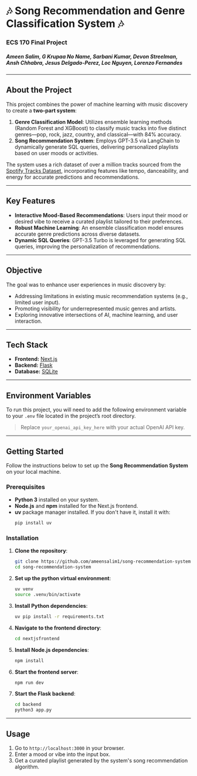 # 🎶 Song Recommendation and Genre Classification System 🎶  

### ECS 170 Final Project  

##### Ameen Salim, G Krupaa No Name, Sarbani Kumar, Devon Streelman, Ansh Chhabra, Jesus Delgado-Perez, Loc Nguyen, Lorenzo Fernandes  

---

## About the Project  

This project combines the power of machine learning with music discovery to create a **two-part system**:  

1. **Genre Classification Model**: Utilizes ensemble learning methods (Random Forest and XGBoost) to classify music tracks into five distinct genres—pop, rock, jazz, country, and classical—with 84% accuracy.  
2. **Song Recommendation System**: Employs GPT-3.5 via LangChain to dynamically generate SQL queries, delivering personalized playlists based on user moods or activities.  

The system uses a rich dataset of over a million tracks sourced from the [Spotify Tracks Dataset](https://www.kaggle.com/datasets/maharshipandya/-spotify-tracks-dataset?resource=download), incorporating features like tempo, danceability, and energy for accurate predictions and recommendations.

---

## Key Features  

- **Interactive Mood-Based Recommendations**: Users input their mood or desired vibe to receive a curated playlist tailored to their preferences.  
- **Robust Machine Learning**: An ensemble classification model ensures accurate genre predictions across diverse datasets.  
- **Dynamic SQL Queries**: GPT-3.5 Turbo is leveraged for generating SQL queries, improving the personalization of recommendations.  

---

## Objective  

The goal was to enhance user experiences in music discovery by:  
- Addressing limitations in existing music recommendation systems (e.g., limited user input).  
- Promoting visibility for underrepresented music genres and artists.  
- Exploring innovative intersections of AI, machine learning, and user interaction.  

---

## Tech Stack  

- **Frontend:** [Next.js](https://nextjs.org/)  
- **Backend:** [Flask](https://flask.palletsprojects.com/)  
- **Database:** [SQLite](https://www.sqlite.org/index.html)  

---

## Environment Variables  

To run this project, you will need to add the following environment variable to your `.env` file located in the project’s root directory.

> Replace `your_openai_api_key_here` with your actual OpenAI API key.  

---

## Getting Started  

Follow the instructions below to set up the **Song Recommendation System** on your local machine.

### Prerequisites  
- **Python 3** installed on your system.  
- **Node.js** and **npm** installed for the Next.js frontend.  
- **uv** package manager installed. If you don't have it, install it with:  
  ```bash
  pip install uv
  ```  

### Installation  
1. **Clone the repository**:  
   ```bash
   git clone https://github.com/ameensalim1/song-recommendation-system.git
   cd song-recommendation-system
   ```  

2. **Set up the python virtual environment**:  
   ```bash
   uv venv
   source .venv/bin/activate
   ```  

3. **Install Python dependencies**:  
   ```bash
   uv pip install -r requirements.txt
   ```  

4. **Navigate to the frontend directory**:  
   ```bash
   cd nextjsfrontend
   ```  

5. **Install Node.js dependencies**:  
   ```bash
   npm install
   ```  

6. **Start the frontend server**:  
   ```bash
   npm run dev
   ```  

7. **Start the Flask backend**:  
   ```bash
   cd backend
   python3 app.py
   ```  

---

## Usage  

1. Go to `http://localhost:3000` in your browser.  
2. Enter a mood or vibe into the input box.  
3. Get a curated playlist generated by the system's song recommendation algorithm.  

